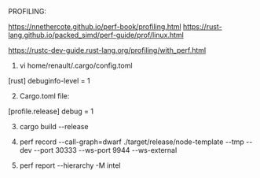 PROFILING:

https://nnethercote.github.io/perf-book/profiling.html
https://rust-lang.github.io/packed_simd/perf-guide/prof/linux.html

https://rustc-dev-guide.rust-lang.org/profiling/with_perf.html

1) vi home/renault/.cargo/config.toml

[rust]
debuginfo-level = 1

2) Cargo.toml file:

[profile.release]
debug = 1

3) cargo build --release

4) perf record --call-graph=dwarf ./target/release/node-template --tmp --dev --port 30333 --ws-port 9944 --ws-external

5) perf report --hierarchy -M intel